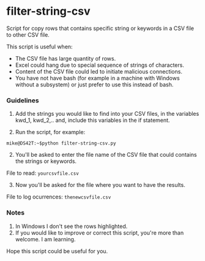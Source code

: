 # filter-string-csv
Script for copy rows that contains specific string or keywords in a CSV file to other CSV file.

This script is useful when:
- The CSV file has large quantity of rows.
- Excel could hang due to special sequence of strings of characters.
- Content of the CSV file could led to initiate malicious connections.
- You have not have bash (for example in a machine with Windows without a subsystem) or just prefer to use this instead of bash.

### Guidelines

1. Add the strings you would like to find into your CSV files, in the variables kwd_1, kwd_2,.. and, include this variables in the if statement.

1. Run the script, for example:

`mike@DS42T:~$python filter-string-csv.py`

2. You'll be asked to enter the file name of the CSV file that could contains the strings or keywords.

File to read: `yourcsvfile.csv`

3. Now you'll be asked for the file where you want to have the results.

File to log ocurrences: `thenewcsvfile.csv`


### Notes

1. In Windows I don't see the rows highlighted.
2. If you would like to improve or correct this script, you're more than welcome. I am learning.

Hope this script could be useful for you.
